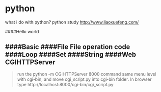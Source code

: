 # python

what i do with python?
python study http://www.liaoxuefeng.com/

####Hello world

####Basic
####File
	File operation code 
####Loop
####Set
####String
####Web
CGIHTTPServer
--------
>run the python -m CGIHTTPServer 8000 command same menu level with cgi-bin,
and move cgi_script.py into cgi-bin folder.
In browser type http://localhost:8000/cgi-bin/cgi_script.py

